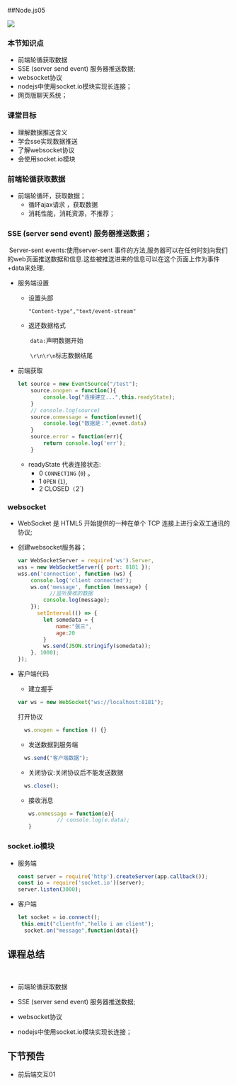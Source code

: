 ##Node.js05

<img src="./assets/logo.png"  />

### 本节知识点

- 前端轮循获取数据
- SSE (server send event) 服务器推送数据;
- websocket协议
- nodejs中使用socket.io模块实现长连接；
- 网页版聊天系统；

### 课堂目标

- 理解数据推送含义
- 学会sse实现数据推送
- 了解websocket协议
- 会使用socket.io模块



### 前端轮循获取数据 

- 前端轮循环，获取数据；
  - 循环ajax请求 ，获取数据
  - 消耗性能，消耗资源，不推荐；

### SSE (server send event) 服务器推送数据；

​	Server-sent events:使用server-sent 事件的方法,服务器可以在任何时刻向我们的web页面推送数据和信息.这些被推送进来的信息可以在这个页面上作为事件+data来处理.

- 服务端设置

  - 设置头部

    `"Content-type","text/event-stream"`

  - 返还数据格式

    ​	`data:`声明数据开始

    ​	`\r\n\r\n`标志数据结尾

- 前端获取

  ```js
  let source = new EventSource("/test");
      source.onopen = function(){
          console.log("连接建立...",this.readyState);
      }
      // console.log(source)
      source.onmessage = function(evnet){
          console.log("数据是：",evnet.data)
      }
      source.error = function(err){
          return console.log('err');
      }
  ```

  - readyState  代表连接状态:
    - 0 `CONNECTING` (`0`) 。
    - 1 `OPEN` (`1`),
    - 2 CLOSED` (`2`)

### websocket

- WebSocket 是 HTML5 开始提供的一种在单个 TCP 连接上进行全双工通讯的协议;

- 创建websocket服务器；

  ```js
  var WebSocketServer = require('ws').Server,
  wss = new WebSocketServer({ port: 8181 });
  wss.on('connection', function (ws) {
      console.log('client connected');
      ws.on('message', function (message) {
        	//监听接收的数据
          console.log(message);
      });
    	setInterval(() => {
          let somedata = {
              name:"张三",
              age:20
          }
          ws.send(JSON.stringify(somedata));
      }, 1000);
  });
  ```

  

- 客户端代码

  - 建立握手

  ```js
  var ws = new WebSocket("ws://localhost:8181");
  ```

  打开协议

  ```js
  	ws.onopen = function () {}
  ```

  - 发送数据到服务端

  ```js
    ws.send("客户端数据");
  ```

  -  关闭协议:关闭协议后不能发送数据

  ```js
    ws.close();
  ```

  - 接收消息
  
    ```js
    ws.onmessage = function(e){
             // console.log(e.data);
    }
    ```

### socket.io模块

- 服务端

  ```js
  const server = require('http').createServer(app.callback());
  const io = require('socket.io')(server);
  server.listen(3000);
  ```

- 客户端

  ```js
  let socket = io.connect();
   this.emit("clientfn","hello i am client");
    socket.on("message",function(data){}
  ```

  



## 课程总结

​	

- 前端轮循获取数据

- SSE (server send event) 服务器推送数据;
- websocket协议
- nodejs中使用socket.io模块实现长连接；



## 下节预告

- 前后端交互01

  

